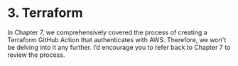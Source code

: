 # 3. Terraform

In Chapter 7, we comprehensively covered the process of creating a Terraform GitHub Action that authenticates with AWS. Therefore, we won't be delving into it any further. I’d encourage you to refer back to Chapter 7 to review the process.